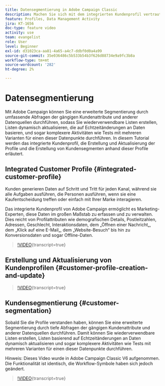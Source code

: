 ```yaml
---
title: Datensegmentierung in Adobe Campaign Classic
description: Machen Sie sich mit dem integrierten Kundenprofil vertraut und erfahren Sie, wie Sie die Profile erstellen und aktualisieren und auf dieser Grundlage Kundensegmente erstellen.
feature: Profiles, Data Management Activity
jira: KT-1656
doc-type: feature video
activity: use
team: evangelist
role: User
level: Beginner
exl-id: d31023ca-aa81-4a65-a4c7-ddbf0d0a4a99
source-git-commit: 35e036486c5b533b54b3f626d88734e9a9fc3b8a
workflow-type: tm+mt
source-wordcount: '282'
ht-degree: 2%

---
```


# Datensegmentierung

Mit Adobe Campaign können Sie eine erweiterte Segmentierung durch umfassende Abfragen der gängigen Kundenattribute und anderer Datenquellen durchführen, sodass Sie wiederverwendbare Listen erstellen, Listen dynamisch aktualisieren, die auf Echtzeitänderungen an Daten basieren, und sogar komplexere Aktivitäten wie Tests mit mehreren Varianten für einen dieser Datenpunkte durchführen. In diesem Tutorial werden das integrierte Kundenprofil, die Erstellung und Aktualisierung der Profile und die Erstellung von Kundensegmenten anhand dieser Profile erläutert.

## Integrated Customer Profile {#integrated-customer-profile}

Kunden generieren Daten auf Schritt und Tritt für jeden Kanal, während sie alle Aufgaben ausführen, die Personen ausführen, wenn sie eine Kaufentscheidung treffen oder einfach mit Ihrer Marke interagieren.

Das integrierte Kundenprofil von Adobe Campaign ermöglicht es Marketing-Experten, diese Daten im großen Maßstab zu erfassen und zu verwalten. Dies reicht von Profilattributen wie demografischen Details, Postleitzahlen, Adressen, Geschlecht, Interaktionsdaten, dem „Öffnen einer Nachricht„, dem „Klick auf eine E-Mail„, dem „Website-Besuch“ bis hin zu Konversionsdaten und sogar Offline-Daten.

>[!VIDEO](https://video.tv.adobe.com/v/23629?quality=12&learn=on){transcript=true}

## Erstellung und Aktualisierung von Kundenprofilen {#customer-profile-creation-and-update}

>[!VIDEO](https://video.tv.adobe.com/v/23632?quality=12&learn=on){transcript=true}

## Kundensegmentierung  {#customer-segmentation}

Sobald Sie die Profile verstanden haben, können Sie eine erweiterte Segmentierung durch tiefe Abfragen der gängigen Kundenattribute und anderer Datenquellen durchführen. Damit können Sie wiederverwendbare Listen erstellen, Listen basierend auf Echtzeitänderungen an Daten dynamisch aktualisieren und sogar komplexere Aktivitäten wie Tests mit mehreren Varianten für einen dieser Datenpunkte durchführen.

Hinweis: Dieses Video wurde in Adobe Campaign Classic V6 aufgenommen. Die Funktionalität ist identisch, die Workflow-Symbole haben sich jedoch geändert.

>[!VIDEO](https://video.tv.adobe.com/v/23635?quality=12&learn=on){transcript=true}

